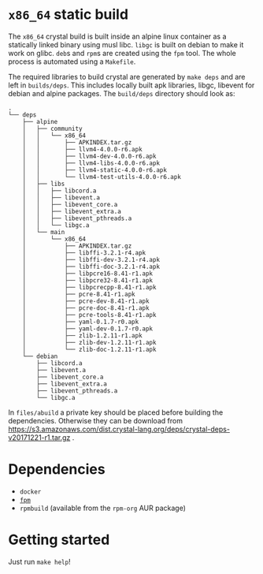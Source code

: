 # `x86_64` static build

The `x86_64` crystal build is built inside an alpine linux container as a
statically linked binary using musl libc. `libgc` is built on debian
to make it work on glibc. `deb`s and `rpm`s are created using the `fpm` tool.
The whole process is automated using a `Makefile`.

The required libraries to build crystal are generated by `make deps` and are left in `builds/deps`.
This includes locally built apk libraries, libgc, libevent for debian and alpine packages. The `build/deps` directory should look as:

```
.
└── deps
    ├── alpine
    │   ├── community
    │   │   └── x86_64
    │   │       ├── APKINDEX.tar.gz
    │   │       ├── llvm4-4.0.0-r6.apk
    │   │       ├── llvm4-dev-4.0.0-r6.apk
    │   │       ├── llvm4-libs-4.0.0-r6.apk
    │   │       ├── llvm4-static-4.0.0-r6.apk
    │   │       └── llvm4-test-utils-4.0.0-r6.apk
    │   ├── libs
    │   │   ├── libcord.a
    │   │   ├── libevent.a
    │   │   ├── libevent_core.a
    │   │   ├── libevent_extra.a
    │   │   ├── libevent_pthreads.a
    │   │   └── libgc.a
    │   └── main
    │       └── x86_64
    │           ├── APKINDEX.tar.gz
    │           ├── libffi-3.2.1-r4.apk
    │           ├── libffi-dev-3.2.1-r4.apk
    │           ├── libffi-doc-3.2.1-r4.apk
    │           ├── libpcre16-8.41-r1.apk
    │           ├── libpcre32-8.41-r1.apk
    │           ├── libpcrecpp-8.41-r1.apk
    │           ├── pcre-8.41-r1.apk
    │           ├── pcre-dev-8.41-r1.apk
    │           ├── pcre-doc-8.41-r1.apk
    │           ├── pcre-tools-8.41-r1.apk
    │           ├── yaml-0.1.7-r0.apk
    │           ├── yaml-dev-0.1.7-r0.apk
    │           ├── zlib-1.2.11-r1.apk
    │           ├── zlib-dev-1.2.11-r1.apk
    │           └── zlib-doc-1.2.11-r1.apk
    └── debian
        ├── libcord.a
        ├── libevent.a
        ├── libevent_core.a
        ├── libevent_extra.a
        ├── libevent_pthreads.a
        └── libgc.a
```

In `files/abuild` a private key should be placed before building the dependencies. Otherwise they can be download from https://s3.amazonaws.com/dist.crystal-lang.org/deps/crystal-deps-v20171221-r1.tar.gz .

# Dependencies

- `docker`
- [`fpm`](https://github.com/jordansissel/fpm)
- `rpmbuild` (available from the `rpm-org` AUR package)

# Getting started

Just run `make help`!
